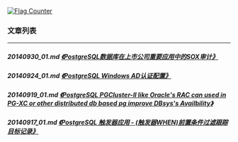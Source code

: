 <a rel="nofollow" href="http://info.flagcounter.com/h9V1"  ><img src="http://s03.flagcounter.com/count/h9V1/bg_FFFFFF/txt_000000/border_CCCCCC/columns_2/maxflags_12/viewers_0/labels_0/pageviews_0/flags_0/"  alt="Flag Counter"  border="0"  ></a>  
  
### 文章列表  
----  
##### 20140930_01.md   [《PostgreSQL数据库在上市公司重要应用中的SOX审计》](20140930_01.md)  
##### 20140924_01.md   [《PostgreSQL Windows AD认证配置》](20140924_01.md)  
##### 20140919_01.md   [《PostgreSQL PGCluster-II like Oracle's RAC can used in PG-XC or other distributed db based pg improve DBsys's Availbility》](20140919_01.md)  
##### 20140917_01.md   [《PostgreSQL 触发器应用 - (触发器WHEN)前置条件过滤跟踪目标记录》](20140917_01.md)  
